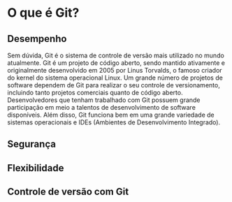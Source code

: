 # O que é Git?

## Desempenho
Sem dúvida, Git é o sistema de controle de versão mais utilizado no mundo atualmente. Git é um projeto de código aberto, sendo mantido ativamente e originalmente desenvolvido em 2005 por Linus Torvalds, o famoso criador do kernel do sistema operacional Linux. Um grande número de projetos de software dependem de Git para realizar o seu controle de versionamento, incluindo tanto projetos comerciais quanto de código aberto. Desenvolvedores que tenham trabalhado com Git possuem grande participação em meio a talentos de desenvolvimento de software disponíveis. Além disso, Git funciona bem em uma grande variedade de sistemas operacionais e IDEs (Ambientes de Desenvolvimento Integrado).

## Segurança

## Flexibilidade

## Controle de versão com Git
